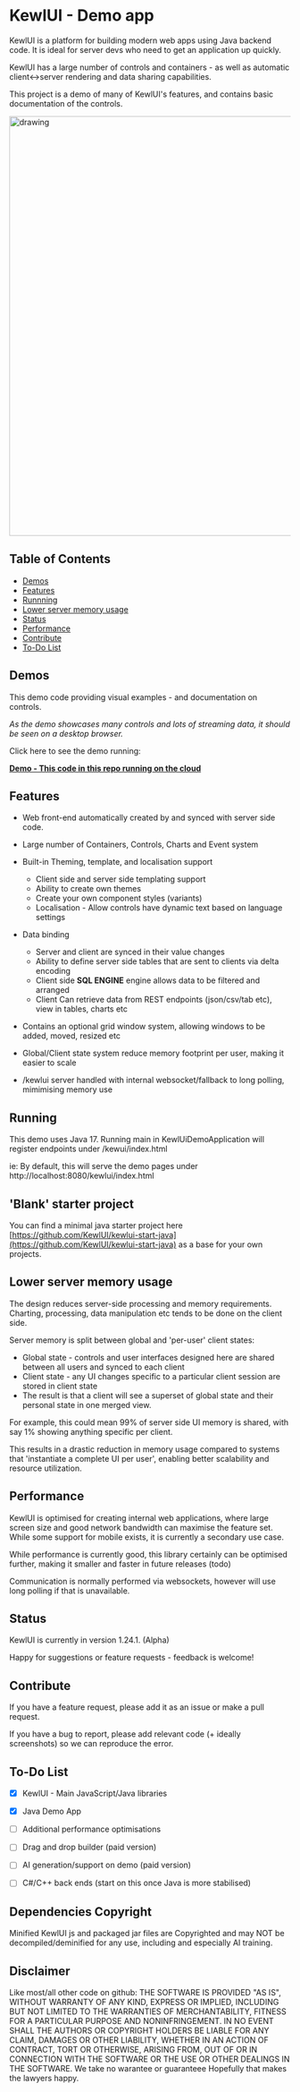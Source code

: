 # KewlUI - Demo app

KewlUI is a platform for building modern web apps using Java backend code.  It is ideal for server devs who need to get an application up quickly.

KewlUI has a large number of controls and containers - as well as automatic client<->server rendering and data sharing capabilities.

This project is a demo of many of KewlUI's features, and contains basic documentation of the controls.

<img src="https://i.imgur.com/xFbFmLU.gif" alt="drawing" width="750"/>

## Table of Contents

- [Demos](#demos)
- [Features](#features)
- [Runnning](#running)
- [Lower server memory usage](#Lower-server-memory-usage)
- [Status](#status)
- [Performance](#performance)
- [Contribute](#contribute)
- [To-Do List](#to-do-list)

## Demos

This demo code providing visual examples - and documentation on controls.

_As the demo showcases many controls and lots of streaming data, it should be seen on a desktop browser._

Click here to see the demo running:

**[Demo - This code in this repo running on the cloud](https://kewlui.com/kewlui/index.html)**


## Features

- Web front-end automatically created by and synced with server side code.

- Large number of Containers, Controls, Charts and Event system

- Built-in Theming, template, and localisation support
    - Client side and server side templating support
    - Ability to create own themes
    - Create your own component styles (variants)
    - Localisation - Allow controls have dynamic text based on language settings

- Data binding
    - Server and client are synced in their value changes
    - Ability to define server side tables that are sent to clients via delta encoding
    - Client side **SQL ENGINE** engine allows data to be filtered and arranged    
    - Client Can retrieve data from REST endpoints (json/csv/tab etc), view in tables, charts etc

- Contains an optional grid window system, allowing windows to be added, moved, resized etc

- Global/Client state system reduce memory footprint per user, making it easier to scale

- /kewlui server handled with internal websocket/fallback to long polling, mimimising memory use

## Running

This demo uses Java 17.  Running main in KewlUiDemoApplication will register endpoints under /kewui/index.html

ie: By default, this will serve the demo pages under http://localhost:8080/kewlui/index.html

## 'Blank' starter project

You can find a minimal java starter project here [https://github.com/KewlUI/kewlui-start-java](https://github.com/KewlUI/kewlui-start-java) as a base for your own projects.


## Lower server memory usage

The design reduces server-side processing and memory requirements.  Charting, processing, data manipulation etc tends to be done on the client side. 

Server memory is split between global and 'per-user' client states:
  - Global state - controls and user interfaces designed here are shared between all users and synced to each client
  - Client state - any UI changes specific to a particular client session are stored in client state
  - The result is that a client will see a superset of global state and their personal state in one merged view.

For example, this could mean 99% of server side UI memory is shared, with say 1% showing anything specific per client.

This results in a drastic reduction in memory usage compared to systems that 'instantiate a complete UI per user', enabling better scalability and resource utilization.

## Performance

KewlUI is optimised for creating internal web applications, where large screen size and good network bandwidth can maximise the feature set.
While some support for mobile exists, it is currently a secondary use case.

While performance is currently good, this library certainly can be optimised further, making it smaller and faster in future releases (todo)

Communication is normally performed via websockets, however will use long polling if that is unavailable.

## Status

KewlUI is currently in version 1.24.1. (Alpha)   

Happy for suggestions or feature requests - feedback is welcome!

## Contribute

If you have a feature request, please add it as an issue or make a pull request.

If you have a bug to report, please add relevant code (+ ideally screenshots) so we can reproduce the error.

## To-Do List

- [x] KewlUI - Main JavaScript/Java libraries
- [x] Java Demo App
- [ ] Additional performance optimisations
- [ ] Drag and drop builder (paid version)
- [ ] AI generation/support on demo (paid version)
- [ ] C#/C++ back ends (start on this once Java is more stabilised)


## Dependencies Copyright

Minified KewlUI js and packaged jar files are Copyrighted and may NOT be decompiled/deminified for any use, including and especially AI training.

## Disclaimer

Like most/all other code on github:
THE SOFTWARE IS PROVIDED "AS IS", WITHOUT WARRANTY OF ANY KIND, EXPRESS OR IMPLIED, INCLUDING BUT NOT LIMITED TO THE WARRANTIES OF MERCHANTABILITY, FITNESS FOR A PARTICULAR PURPOSE AND NONINFRINGEMENT. IN NO EVENT SHALL THE AUTHORS OR COPYRIGHT HOLDERS BE LIABLE FOR ANY CLAIM, DAMAGES OR OTHER LIABILITY, WHETHER IN AN ACTION OF CONTRACT, TORT OR OTHERWISE, ARISING FROM, OUT OF OR IN CONNECTION WITH THE SOFTWARE OR THE USE OR OTHER DEALINGS IN THE SOFTWARE.
We take no warantee or guaranteee
Hopefully that makes the lawyers happy.

